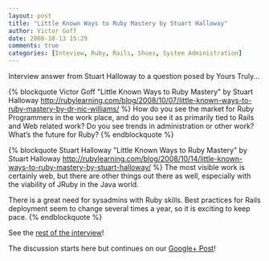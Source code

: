 ```yaml
---
layout: post
title: "Little Known Ways to Ruby Mastery by Stuart Halloway"
author: Victor Goff
date: 2008-10-13 15:29
comments: true
categories: [Inteview, Ruby, Rails, Shoes, System Administration]
---
```

Interview answer from Stuart Halloway to a question posed by Yours Truly... <!-- more -->

{% blockquote Victor Goff "Little Known Ways to Ruby Mastery" by Stuart Halloway http://rubylearning.com/blog/2008/10/07/little-known-ways-to-ruby-mastery-by-dr-nic-williams/ %}
How do you see the market for Ruby Programmers in the work place, and do you see it as primarily tied to Rails and Web related work? Do you see trends in administration or other work? What’s the future for Ruby?
{% endblockquote %}

{% blockquote Stuart Halloway "Little Known Ways to Ruby Mastery" by Stuart Halloway http://rubylearning.com/blog/2008/10/14/little-known-ways-to-ruby-mastery-by-stuart-halloway/ %}
The most visible work is certainly web, but there are other things out there as well, especially with the viability of JRuby in the Java world.

There is a great need for sysadmins with Ruby skills. Best practices for Rails deployment seem to change several times a year, so it is exciting to keep pace.
{% endblockquote %}

See the [rest of the interview](http://rubylearning.com/blog/2008/10/14/little-known-ways-to-ruby-mastery-by-stuart-halloway/)!

The discussion starts here but continues on our [Google+ Post](https://plus.google.com/u/0/116568773932133159290/posts/gz4vYq8uLM7)!

